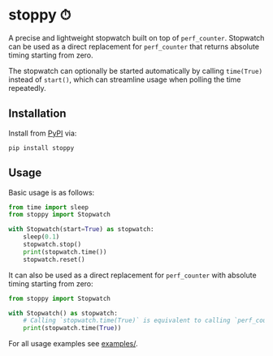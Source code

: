 # stoppy ⏱

A precise and lightweight stopwatch built on top of `perf_counter`. Stopwatch can be used as a direct replacement for `perf_counter` that returns absolute timing starting from zero.

The stopwatch can optionally be started automatically by calling `time(True)` instead of `start()`, which can streamline usage when polling the time repeatedly.

## Installation

Install from [PyPI](https://pypi.org/project/stoppy/) via:

```shell
pip install stoppy
```

## Usage

Basic usage is as follows:

```python
from time import sleep
from stoppy import Stopwatch

with Stopwatch(start=True) as stopwatch:
    sleep(0.1)
    stopwatch.stop()
    print(stopwatch.time())
    stopwatch.reset()
```

It can also be used as a direct replacement for `perf_counter` with absolute timing starting from zero:

```python
from stoppy import Stopwatch

with Stopwatch() as stopwatch:
    # Calling `stopwatch.time(True)` is equivalent to calling `perf_counter()`, but starts from exactly zero
    print(stopwatch.time(True))
```

For all usage examples see [examples/](https://github.com/morefigs/stoppy/tree/main/examples).
